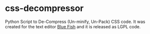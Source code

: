 # css-decompressor

Python Script to De-Compress (Un-minify, Un-Pack) CSS code. It was created for the text editor [Blue Fish](http://bluefish.openoffice.nl/index.html) and it is released as LGPL code.
